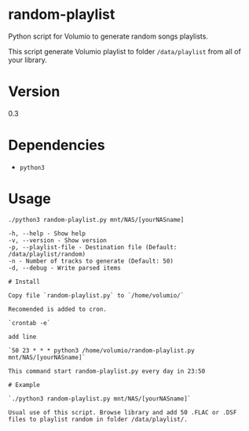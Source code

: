 # random-playlist
Python script for Volumio to generate random songs playlists.

This script generate Volumio playlist to folder `/data/playlist` from all of your library. 

# Version

0.3

# Dependencies

* `python3`

# Usage

`./python3 random-playlist.py mnt/NAS/[yourNASname]`
```
-h, --help - Show help 
-v, --version - Show version 
-p, --playlist-file - Destination file (Default: /data/playlist/random)
-n - Number of tracks to generate (Default: 50)
-d, --debug - Write parsed items

# Install

Copy file `random-playlist.py` to `/home/volumio/`

Recomended is added to cron. 

`crontab -e`

add line

`50 23 * * * python3 /home/volumio/random-playlist.py mnt/NAS/[yourNASname]`

This command start random-playlist.py every day in 23:50

# Example

`./python3 random-playlist.py mnt/NAS/[yourNASname]`

Usual use of this script. Browse library and add 50 .FLAC or .DSF files to playlist random in folder /data/playlist/. 
